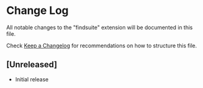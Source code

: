 # Change Log

All notable changes to the "findsuite" extension will be documented in this file.

Check [Keep a Changelog](http://keepachangelog.com/) for recommendations on how to structure this file.

## [Unreleased]

- Initial release